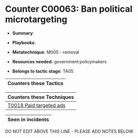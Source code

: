 # Counter C00063: Ban political microtargeting

* **Summary**: 

* **Playbooks**: 

* **Metatechnique**: M005 - removal

* **Resources needed:** government:policymakers

* **Belongs to tactic stage**: TA05


| Counters these Tactics |
| ---------------------- |



| Counters these Techniques |
| ------------------------- |
| [T0018 Paid targeted ads](../techniques/T0018.md) |



| Seen in incidents |
| ----------------- |


DO NOT EDIT ABOVE THIS LINE - PLEASE ADD NOTES BELOW
